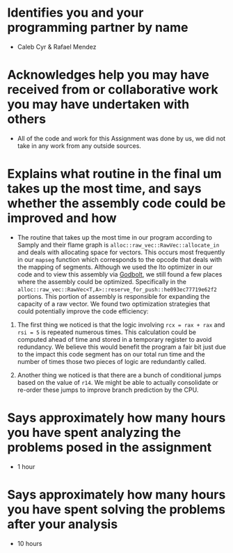 # Identifies you and your programming partner by name
- Caleb Cyr & Rafael Mendez

# Acknowledges help you may have received from or collaborative work you may have undertaken with others
- All of the code and work for this Assignment was done by us, we did not take in any work from any outside sources.

# Explains what routine in the final um takes up the most time, and says whether the assembly code could be improved and how
- The routine that takes up the most time in our program according to Samply and their flame graph is `alloc::raw_vec::RawVec::allocate_in` and deals with allocating space for vectors. This occurs most frequently in our `mapseg` function which corresponds to the opcode that deals with the mapping of segments. Although we used the lto optimizer in our code and to view this assembly via [Godbolt](https://godbolt.org/), we still found a few places where the assembly could be optimized. Specifically in the `alloc::raw_vec::RawVec<T,A>::reserve_for_push::he093ec77719e62f2` portions. This portion of assembly is responsible for expanding the capacity of a raw vector. We found two optimization strategies that could potentially improve the code efficiency:

1. The first thing we noticed is that the logic involving `rcx = rax + rax` and `rsi = 5` is repeated numerous times. This calculation could be computed ahead of time and stored in a temporary register to avoid redundancy. We believe this would benefit the program a fair bit just due to the impact this code segment has on our total run time and the number of times those two pieces of logic are redundantly called.

2. Another thing we noticed is that there are a bunch of conditional jumps based on the value of `r14`. We might be able to actually consolidate or re-order these jumps to improve branch prediction by the CPU.

# Says approximately how many hours you have spent analyzing the problems posed in the assignment
- 1 hour

# Says approximately how many hours you have spent solving the problems after your analysis
- 10 hours
